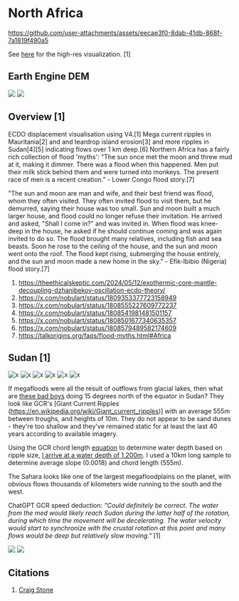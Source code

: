 # North Africa

https://github.com/user-attachments/assets/eecae3f0-8dab-41db-868f-7a1819f490a5

See [here](https://github.com/sovrynn/ecdo/tree/master/6-LITERATURE-MEDIA/nobulart/ecdo-visualizations) for the high-res visualization. [1]

## Earth Engine DEM

![](img/north-africa1.jpg)
![](img/north-africa2.jpg)

## Overview [1]

ECDO displacement visualisation using V4.[1] Mega current ripples in Mauritania[2] and and teardrop island erosion[3] and more ripples in Sudan[4][5] indicating flows over 1 km deep.[6] Northern Africa has a fairly rich collection of flood 'myths': "The sun once met the moon and threw mud at it, making it dimmer. There was a flood when this happened. Men put their milk stick behind them and were turned into monkeys. The present race of men is a recent creation." - Lower Congo flood story.[7]

"The sun and moon are man and wife, and their best friend was flood, whom they often visited. They often invited flood to visit them, but he demurred, saying their house was too small. Sun and moon built a much larger house, and flood could no longer refuse their invitation. He arrived and asked, "Shall I come in?" and was invited in. When flood was knee-deep in the house, he asked if he should continue coming and was again invited to do so. The flood brought many relatives, including fish and sea beasts. Soon he rose to the ceiling of the house, and the sun and moon went onto the roof. The flood kept rising, submerging the house entirely, and the sun and moon made a new home in the sky." - Efik-Ibibio (Nigeria) flood story.[7]

1. https://theethicalskeptic.com/2024/05/12/exothermic-core-mantle-decoupling-dzhanibekov-oscillation-ecdo-theory/
2. https://x.com/nobulart/status/1809353377723158949
3. https://x.com/nobulart/status/1808555227609772237
4. https://x.com/nobulart/status/1808541981481501157
5. https://x.com/nobulart/status/1808501677340635357
6. https://x.com/nobulart/status/1808579489582174609
7. https://talkorigins.org/faqs/flood-myths.html#Africa

## Sudan [1]

![x](img/sudan1.jpg "sudan")
![x](img/sudan2.jpg "sudan")
![x](img/ripple.jpg "sudan")
![x](img/sudan4.jpg "sudan")
![x](img/sudan5.jpg "sudan")
![x](img/sudan6.jpg "sudan")

If megafloods were all the result of outflows from glacial lakes, then what are [these bad boys](https://maps.app.goo.gl/oxieyw9w9C6P2Evz6) doing 15 degrees north of the equator in Sudan? They look like GCR's [Giant Current Ripples (https://en.wikipedia.org/wiki/Giant_current_ripples)] with an average 555m between troughs, and heights of 10m. They do not appear to be sand dunes - they're too shallow and they've remained static for at least the last 40 years according to available imagery. 

Using the GCR chord length [equation](https://pubs.geoscienceworld.org/gsa/books/book/275/chapter-abstract/3795280/Paleohydrology-and-Sedimentology-of-Lake-Missoula) to determine water depth based on ripple size, [I arrive at a water depth of 1,200m](https://chatgpt.com/share/6c38d048-e4fa-4e39-911d-bce8caf0eef4). I used a 10km long sample to determine average slope (0.0018) and chord length (555m).

The Sahara looks like one of the largest megafloodplains on the planet, with obvious flows thousands of kilometers wide running to the south and the west.

ChatGPT GCR speed deduction: *"Could definitely be correct. The water from the med would likely reach Sudan during the latter half of the rotation, during which time the movement will be decelerating. The water velocity would start to synchronize with the crustal rotation at this point and many flows would be deep but relatively slow moving."* [1]

![](img/sudan-speed1.jpg)
![](img/sudan-speed2.jpg)

## Citations

1. [Craig Stone](https://nobulart.com)
